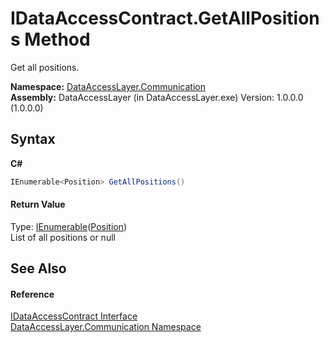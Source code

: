 # IDataAccessContract.GetAllPositions Method 
 

Get all positions.

**Namespace:**&nbsp;<a href="132aae22-a33d-3c4d-ecd5-1aa811c78ed4">DataAccessLayer.Communication</a><br />**Assembly:**&nbsp;DataAccessLayer (in DataAccessLayer.exe) Version: 1.0.0.0 (1.0.0.0)

## Syntax

**C#**<br />
``` C#
IEnumerable<Position> GetAllPositions()
```


#### Return Value
Type: <a href="http://msdn2.microsoft.com/en-us/library/9eekhta0" target="_blank">IEnumerable</a>(<a href="ededcdcd-3dcf-e8df-8419-0febda6b6b89">Position</a>)<br />List of all positions or null

## See Also


#### Reference
<a href="9fc5e1f2-10f8-beeb-1d12-00dc04479cb0">IDataAccessContract Interface</a><br /><a href="132aae22-a33d-3c4d-ecd5-1aa811c78ed4">DataAccessLayer.Communication Namespace</a><br />